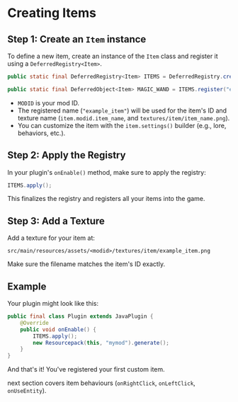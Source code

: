 # Creating Items

## Step 1: Create an `Item` instance

To define a new item, create an instance of the `Item` class and register it using a `DeferredRegistry<Item>`.

```java
public static final DeferredRegistry<Item> ITEMS = DeferredRegistry.create(BuiltinRegistries.ITEMS, MODID);

public static final DeferredObject<Item> MAGIC_WAND = ITEMS.register("example_item", (name, id) -> new Item(id, Material.DIAMOND));
```

- `MODID` is your mod ID.
- The registered name (`"example_item"`) will be used for the item's ID and texture name (`item.modid.item_name`, and `textures/item/item_name.png`).
- You can customize the item with the `item.settings()` builder (e.g., lore, behaviors, etc.).

## Step 2: Apply the Registry

In your plugin's `onEnable()` method, make sure to apply the registry:

```java
ITEMS.apply();
```

This finalizes the registry and registers all your items into the game.

## Step 3: Add a Texture

Add a texture for your item at:

```
src/main/resources/assets/<modid>/textures/item/example_item.png
```

Make sure the filename matches the item's ID exactly.

## Example

Your plugin might look like this:

```java
public final class Plugin extends JavaPlugin {
    @Override
    public void onEnable() {
        ITEMS.apply();
        new Resourcepack(this, "mymod").generate();
    }
}
```

And that's it! You've registered your first custom item.

next section covers item behaviours (`onRightClick`, `onLeftClick`, `onUseEntity`).
